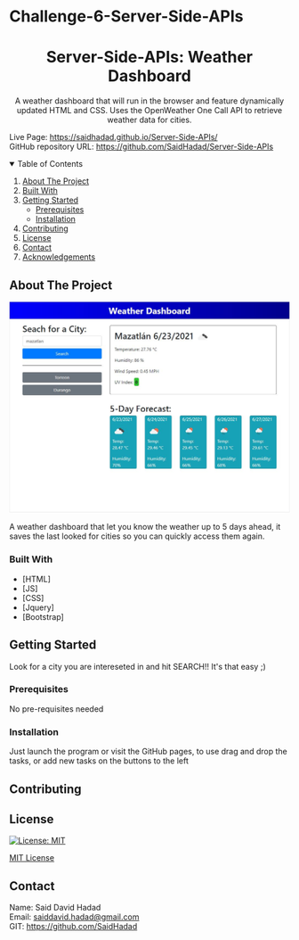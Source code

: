 # Challenge-6-Server-Side-APIs
<!-- PROJECT TITE -->
  <h1 align="center">Server-Side-APIs: Weather Dashboard</h1>

<!-- DESCRIPTION -->
  <p align="center">
    A weather dashboard that will run in the browser and feature dynamically updated HTML and CSS.
    Uses the OpenWeather One Call API to retrieve weather data for cities.

  <!-- DEPLOYED LINK -->
  Live Page: https://saidhadad.github.io/Server-Side-APIs/
  <br>
  GitHub repository URL: https://github.com/SaidHadad/Server-Side-APIs

<!-- TABLE OF CONTENTS -->
<details open="open">
  <summary>Table of Contents</summary>
  <ol>
    <li><a href="#about-the-project">About The Project</a></li>
    <li><a href="#built-with">Built With</a></li>
    <li>
      <a href="#getting-started">Getting Started</a>
      <ul>
        <li><a href="#prerequisites">Prerequisites</a></li>
        <li><a href="#installation">Installation</a></li>
      </ul>
    </li>
    <li><a href="#contributing">Contributing</a></li>
    <li><a href="#license">License</a></li>
    <li><a href="#contact">Contact</a></li>
    <li><a href="#acknowledgements">Acknowledgements</a></li>
  </ol>
</details>



<!-- ABOUT THE PROJECT -->
## About The Project

![WeatherBoard](./assets/images/Capture.JPG)

A weather dashboard that let you know the weather up to 5 days ahead, it saves the last looked for cities so you
can quickly access them again.

### Built With

* [HTML]
* [JS]
* [CSS]
* [Jquery]
* [Bootstrap]


<!-- GETTING STARTED -->
## Getting Started
Look for a city you are intereseted in and hit SEARCH!!
It's that easy ;)

### Prerequisites

No pre-requisites needed

### Installation

Just launch the program or visit the GitHub pages, to use drag and drop the tasks, or add new tasks on the buttons to the left

<!-- CONTRIBUTING -->
## Contributing


<!-- LICENSE -->
## License

 [![License: MIT](https://img.shields.io/badge/License-MIT-yellow.svg)](https://opensource.org/licenses/MIT)

[MIT License](https://choosealicense.com/licenses/mit/)  

<!-- CONTACT -->
## Contact
Name: Said David Hadad <br>
Email: saiddavid.hadad@gmail.com <br>
GIT: https://github.com/SaidHadad <br>